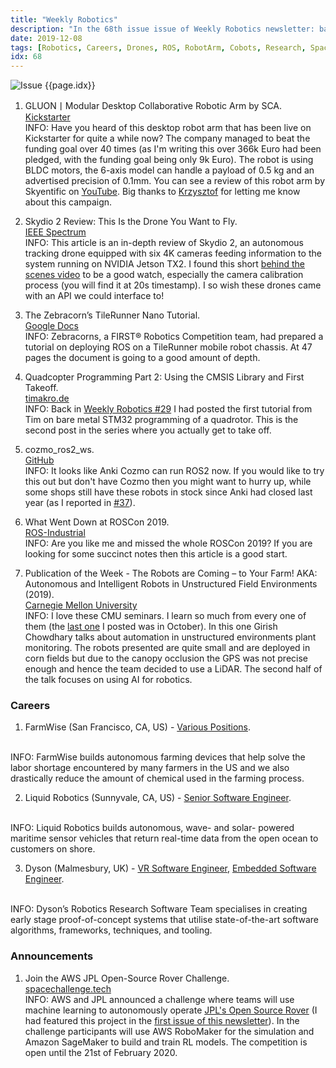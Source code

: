 ```yaml
---
title: "Weekly Robotics"
description: "In the 68th issue issue of Weekly Robotics newsletter: bare metal quadrotor programming pt 2, a desktop robot arm, small farming robots and more!"
date: 2019-12-08
tags: [Robotics, Careers, Drones, ROS, RobotArm, Cobots, Research, Space]
idx: 68
---
```

![Issue {{page.idx}}](/img/headers/{{page.idx}}.jpg "Issue {{page.idx}}")

1) GLUON丨Modular Desktop Collaborative Robotic Arm by SCA.
<br>[Kickstarter](https://www.kickstarter.com/projects/1383636492/the-smallest-servomotor-robotic-arm)<br>
INFO: Have you heard of this desktop robot arm that has been live on Kickstarter for quite a while now? The company managed to beat the funding goal over 40 times (as I'm writing this over 366k Euro had been pledged, with the funding goal being only 9k Euro). The robot is using BLDC motors, the 6-axis model can handle a payload of 0.5 kg and an advertised precision of 0.1mm. You can see a review of this robot arm by Skyentific on [YouTube](https://youtu.be/ZlJENPxR7yM). Big thanks to [Krzysztof](https://www.linkedin.com/in/kzurad/) for letting me know about this campaign.

2) Skydio 2 Review: This Is the Drone You Want to Fly.
<br>[IEEE Spectrum](https://spectrum.ieee.org/automaton/robotics/drones/skydio-2-review-this-is-the-drone-you-want-to-fly)<br>
INFO: This article is an in-depth review of Skydio 2, an autonomous tracking drone equipped with six 4K cameras feeding information to the system running on NVIDIA Jetson TX2. I found this short [behind the scenes video](https://youtu.be/3KfP40oMxlY) to be a good watch, especially the camera calibration process (you will find it at 20s timestamp). I so wish these drones came with an API we could interface to!

3) The Zebracorn’s TileRunner Nano Tutorial.
<br>[Google Docs](https://docs.google.com/document/d/1012NdhGdX1eb00tZwitfiZv5klTbQH0zX_nKdXa0vU8/edit)<br>
INFO: Zebracorns, a FIRST® Robotics Competition team, had prepared a tutorial on deploying ROS on a TileRunner mobile robot chassis. At 47 pages the document is going to a good amount of depth.

4) Quadcopter Programming Part 2: Using the CMSIS Library and First Takeoff.
<br>[timakro.de](https://timakro.de/blog/quadcopter-programming-part-2/)<br>
INFO: Back in [Weekly Robotics #29](https://weeklyrobotics.com/weekly-robotics-29) I had posted the first tutorial from Tim on bare metal STM32 programming of a quadrotor. This is the second post in the series where you actually get to take off.

5) cozmo_ros2_ws.
<br>[GitHub](https://github.com/solosito/cozmo_ros2_ws)<br>
INFO: It looks like Anki Cozmo can run ROS2 now. If you would like to try this out but don't have Cozmo then you might want to hurry up, while some shops still have these robots in stock since Anki had closed last year (as I reported in [#37](https://weeklyrobotics.com/weekly-robotics-37)).

6) What Went Down at ROSCon 2019.
<br>[ROS-Industrial](https://rosindustrial.org/news/2019/12/6/what-went-down-at-roscon-2019)<br>
INFO: Are you like me and missed the whole ROSCon 2019? If you are looking for some succinct notes then this article is a good start.

7) Publication of the Week - The Robots are Coming – to Your Farm! AKA: Autonomous and Intelligent Robots in Unstructured Field Environments (2019).
<br>[Carnegie Mellon University](https://www.ri.cmu.edu/event/ri-seminar-girish-chowdhary-university-of-illinois-at-urbana-champaign-assistant-professor-2019-11-15/)<br>
INFO: I love these CMU seminars. I learn so much from every one of them (the [last one](https://weeklyrobotics.com/weekly-robotics-60) I posted was in October). In this one Girish Chowdhary talks about automation in unstructured environments plant monitoring. The robots presented are quite small and are deployed in corn fields but due to the canopy occlusion the GPS was not precise enough and hence the team decided to use a LiDAR. The second half of the talk focuses on using AI for robotics.

### Careers

1) FarmWise (San Francisco, CA, US) - [Various Positions](https://farmwise.io/careers).
<br>
INFO: FarmWise builds autonomous farming devices that help solve the labor shortage encountered by many farmers in the US and we also drastically reduce the amount of chemical used in the farming process.

2) Liquid Robotics (Sunnyvale, CA, US) - [Senior Software Engineer](http://jobs.jobvite.com/liquid-robotics-inc/job/os7ybfw2).
<br>
INFO: Liquid Robotics builds autonomous, wave- and solar- powered maritime sensor vehicles that return real-time data from the open ocean to customers on shore.

3) Dyson (Malmesbury, UK) - [VR Software Engineer](https://careers.dyson.com/en-gb/job-description/vr-software-engineer-robotics-research/30391), [Embedded Software Engineer](https://careers.dyson.com/en-gb/job-description/embedded-software-engineer-applied-robotics/29797).
<br>
INFO: Dyson’s Robotics Research Software Team specialises in creating early stage proof-of-concept systems that utilise state-of-the-art software algorithms, frameworks, techniques, and tooling.

### Announcements

1) Join the AWS JPL Open-Source Rover Challenge.
<br>[spacechallenge.tech](https://spacechallenge.tech/)<br>
INFO: AWS and JPL announced a challenge where teams will use machine learning to autonomously operate [JPL's Open Source Rover](https://opensourcerover.jpl.nasa.gov/) (I had featured this project in the [first issue of this newsletter](https://weeklyrobotics.com/weekly-robotics-1)). In the challenge participants will use AWS RoboMaker for the simulation and Amazon SageMaker to build and train RL models. The competition is open until the 21st of February 2020.
